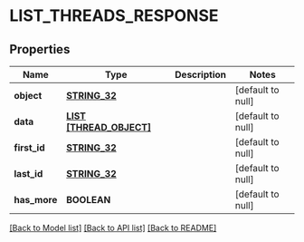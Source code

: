 # LIST_THREADS_RESPONSE

## Properties
Name | Type | Description | Notes
------------ | ------------- | ------------- | -------------
**object** | [**STRING_32**](STRING_32.md) |  | [default to null]
**data** | [**LIST [THREAD_OBJECT]**](ThreadObject.md) |  | [default to null]
**first_id** | [**STRING_32**](STRING_32.md) |  | [default to null]
**last_id** | [**STRING_32**](STRING_32.md) |  | [default to null]
**has_more** | **BOOLEAN** |  | [default to null]

[[Back to Model list]](../README.md#documentation-for-models) [[Back to API list]](../README.md#documentation-for-api-endpoints) [[Back to README]](../README.md)


